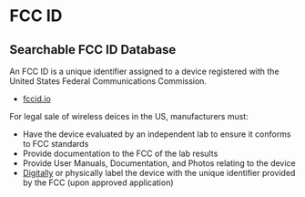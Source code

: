 # FCC ID

## Searchable FCC ID Database

An FCC ID is a unique identifier assigned to a device registered with the United States Federal Communications Commission.

* [fccid.io](https://fccid.io/)

For legal sale of wireless deices in the US, manufacturers must:

* Have the device evaluated by an independent lab to ensure it conforms to FCC standards
* Provide documentation to the FCC of the lab results
* Provide User Manuals, Documentation, and Photos relating to the device
* [Digitally](https://fccid.io/blog/2014/11/e-label-act/) or physically label the device with the unique identifier provided by the FCC (upon approved application)

